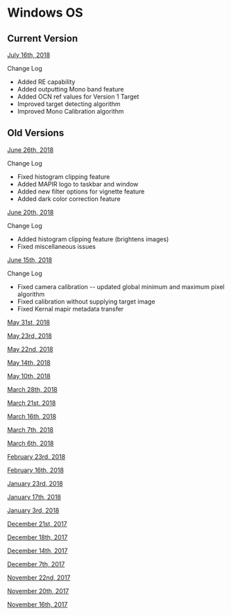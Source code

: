 
# Windows OS

## Current Version

[July 16th, 2018](https://drive.google.com/file/d/1bTYOLdmUcLdmMXq0VW5NR-G5qqYIVnsL/view?usp=sharing)

Change Log
* Added RE capability
* Added outputting Mono band feature
* Added OCN ref values for Version 1 Target
* Improved target detecting algorithm
* Improved Mono Calibration algorithm 

## Old Versions

[June 26th, 2018](http://www.docs.peauproductions.com/MCC/MAPIR_Camera_Control_06262018.exe)

Change Log 
* Fixed histogram clipping feature
* Added MAPIR logo to taskbar and window
* Added new filter options for vignette feature
* Added dark color correction feature

[June 20th, 2018](http://www.docs.peauproductions.com/MCC/MAPIR_Camera_Control_06202018.exe) 

Change Log 
* Added histogram clipping feature (brightens images)
* Fixed miscellaneous issues

[June 15th, 2018](http://www.docs.peauproductions.com/MCC/MAPIR_Camera_Control_06152018.exe)

Change Log
* Fixed camera calibration -- updated global minimum and maximum pixel algorithm
* Fixed calibration without supplying target image
* Fixed Kernal mapir metadata transfer

[May 31st, 2018](http://www.docs.peauproductions.com/MCC/MAPIR_Camera_Control_05312018.exe) 

[May 23rd, 2018](http://www.docs.peauproductions.com/MCC/MAPIR_Camera_Control_05232018.exe) 

[May 22nd, 2018](http://www.docs.peauproductions.com/MCC/MAPIR_Camera_Control_05222018.exe) 

[May 14th, 2018](http://www.docs.peauproductions.com/MCC/MAPIR_Camera_Control_05142018.exe) 

[May 10th, 2018](http://www.docs.peauproductions.com/MCC/MAPIR_Camera_Control_05102018.exe) 

[March 28th, 2018](http://www.docs.peauproductions.com/MCC/MAPIR_Camera_Control_03282018.exe)

[March 21st, 2018](http://www.docs.peauproductions.com/MCC/MAPIR_Camera_Control_03212018.exe)   

[March 16th, 2018](http://www.docs.peauproductions.com/MCC/MAPIR_Camera_Control_03162018.exe)  

[March 7th, 2018](http://www.docs.peauproductions.com/MCC/MAPIR_Camera_Control_03082018.exe)  

[March 6th, 2018](http://www.docs.peauproductions.com/MCC/MAPIR_Camera_Control_03062018.exe)  

[February 23rd, 2018](http://www.docs.peauproductions.com/MCC/MAPIR_Camera_Control_02232018.exe)  

[February 16th, 2018](http://www.docs.peauproductions.com/MCC/MAPIR_Camera_Control_02162018.exe)  

[January 23rd, 2018](http://www.docs.peauproductions.com/MCC/MAPIR_Camera_Control_01232018.exe)  

[January 17th, 2018](http://www.docs.peauproductions.com/MCC/MAPIR_Camera_Control_01172018.exe)  

[January 3rd, 2018](http://www.docs.peauproductions.com/MCC/MAPIR_Camera_Control_01032018.exe)  

[December 21st, 2017](http://www.docs.peauproductions.com/MCC/MAPIR_Camera_Control_12212017.exe)  

[December 18th, 2017](http://www.docs.peauproductions.com/MCC/MAPIR_Camera_Control_12182017.exe)  

[December 14th, 2017](http://www.docs.peauproductions.com/MCC/MAPIR_Camera_Control_12142017.exe)  

[December 7th, 2017](http://www.docs.peauproductions.com/MCC/MAPIR_Camera_Control_12072017.exe)  

[November 22nd, 2017](http://www.docs.peauproductions.com/MCC/MAPIR_Camera_Control_11222017.exe)  

[November 20th, 2017](http://www.docs.peauproductions.com/MCC/MAPIR_Camera_Control_11202017.exe)  

[November 16th, 2017](http://www.docs.peauproductions.com/MCC/MAPIR_Camera_Control_11162017.exe)  
